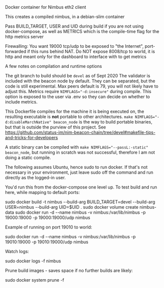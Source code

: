 Docker container for Nimbus eth2 client

This creates a compiled nimbus, in a debian-slim container

Pass BUILD_TARGET, USER and UID during build if you are not using docker-compose, as well as METRICS
which is the compile-time flag for the http metrics server

Firewalling: You want 19000 tcp/udp to be exposed to "the Internet", port-forwarded if
this runs behind NAT. Do NOT expose 8008/tcp to world, it is http and meant only for the dashboard
to interface with to get metrics

A few notes on compilation and runtime options

The git branch to build should be `devel` as of Sept 2020
The validator is included with the beacon node by default. They can be separated, but the code is still experimental.
Max peers default is 79, you will not likely have to adjust this.
Metrics require `NIMFLAGS="-d:insecure"` during compile. This option is exposed to the user via .env so they can
decide on whether to include metrics.

This Dockerfile compiles for the machine it is being executed on, the resulting executable is **not** portable to
other architectures. `make NIMFLAGS="-d:disableMarchNative" beacon_node` is the way to build portable binaries,
but that is outside the purview of this project. See https://github.com/status-im/nim-beacon-chain/tree/devel#makefile-tips-and-tricks-for-developers

A static binary can be compiled with `make NIMFLAGS="--passL:-static" beacon_node`, but running in scratch was
not successful, therefore I am not doing a static compile.

The following assumes Ubuntu, hence sudo to run docker. If that's not necessary in your environment,
just leave sudo off the command and run directly as the logged-in user.

You'd run this from the docker-compose one level up. To test build and run here, while mapping to default ports:

sudo docker build -t nimbus --build-arg BUILD_TARGET=devel --build-arg USER=nimbus --build-arg UID=$UID .
sudo docker volume create nimbus-data
sudo docker run -d --name nimbus -v nimbus:/var/lib/nimbus -p 19000:19000 -p 19000:19000/udp nimbus

Example of running on port 19010 to world:

sudo docker run -d --name nimbus -v nimbus:/var/lib/nimbus -p 19010:19000 -p 19010:19000/udp nimbus

Watch logs:

sudo docker logs -f nimbus

Prune build images - saves space if no further builds are likely:

sudo docker system prune -f
